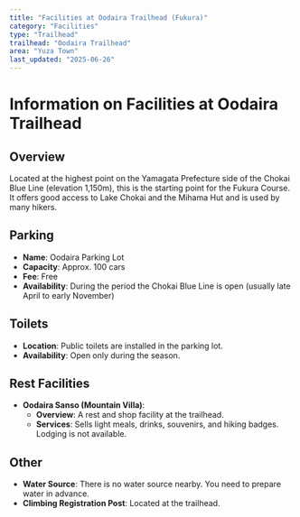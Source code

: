 ```yaml
---
title: "Facilities at Oodaira Trailhead (Fukura)"
category: "Facilities"
type: "Trailhead"
trailhead: "Oodaira Trailhead"
area: "Yuza Town"
last_updated: "2025-06-26"
---
```


# Information on Facilities at Oodaira Trailhead

## Overview
Located at the highest point on the Yamagata Prefecture side of the Chokai Blue Line (elevation 1,150m), this is the starting point for the Fukura Course. It offers good access to Lake Chokai and the Mihama Hut and is used by many hikers.

## Parking
- **Name**: Oodaira Parking Lot
- **Capacity**: Approx. 100 cars
- **Fee**: Free
- **Availability**: During the period the Chokai Blue Line is open (usually late April to early November)

## Toilets
- **Location**: Public toilets are installed in the parking lot.
- **Availability**: Open only during the season.

## Rest Facilities
- **Oodaira Sanso (Mountain Villa)**:
    - **Overview**: A rest and shop facility at the trailhead.
    - **Services**: Sells light meals, drinks, souvenirs, and hiking badges. Lodging is not available.

## Other
- **Water Source**: There is no water source nearby. You need to prepare water in advance.
- **Climbing Registration Post**: Located at the trailhead.